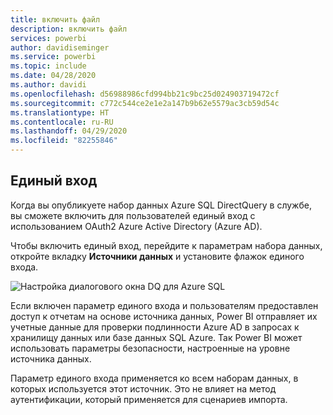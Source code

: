 ```yaml
---
title: включить файл
description: включить файл
services: powerbi
author: davidiseminger
ms.service: powerbi
ms.topic: include
ms.date: 04/28/2020
ms.author: davidi
ms.openlocfilehash: d56988986cfd994bb21c9bc25d024903719472cf
ms.sourcegitcommit: c772c544ce2e1e2a147b9b62e5579ac3cb59d54c
ms.translationtype: HT
ms.contentlocale: ru-RU
ms.lasthandoff: 04/29/2020
ms.locfileid: "82255846"
---
```

## <a name="single-sign-on"></a>Единый вход

Когда вы опубликуете набор данных Azure SQL DirectQuery в службе, вы сможете включить для пользователей единый вход с использованием OAuth2 Azure Active Directory (Azure AD).

Чтобы включить единый вход, перейдите к параметрам набора данных, откройте вкладку **Источники данных** и установите флажок единого входа.

![Настройка диалогового окна DQ для Azure SQL](media/direct-query-sso/sso-dialog.png)

Если включен параметр единого входа и пользователям предоставлен доступ к отчетам на основе источника данных, Power BI отправляет их учетные данные для проверки подлинности Azure AD в запросах к хранилищу данных или базе данных SQL Azure. Так Power BI может использовать параметры безопасности, настроенные на уровне источника данных.

Параметр единого входа применяется ко всем наборам данных, в которых используется этот источник. Это не влияет на метод аутентификации, который применяется для сценариев импорта.

